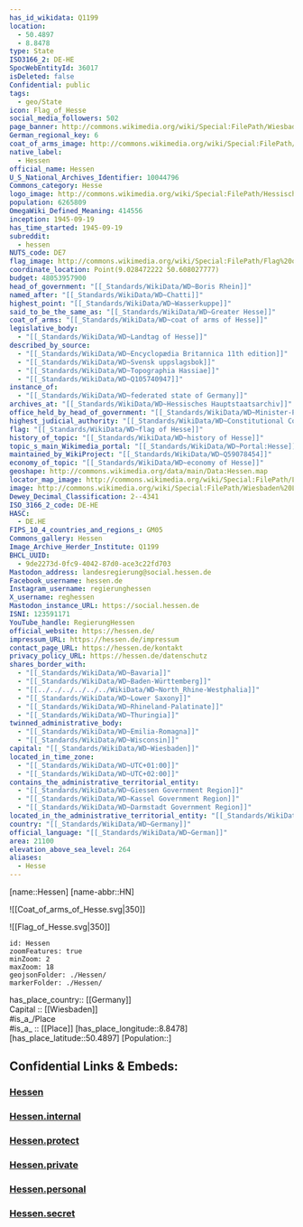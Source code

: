 ```yaml
---
has_id_wikidata: Q1199
location:
  - 50.4897
  - 8.8478
type: State
ISO3166_2: DE-HE
SpocWebEntityId: 36017
isDeleted: false
Confidential: public
tags:
  - geo/State
icon: Flag_of_Hesse
social_media_followers: 502
page_banner: http://commons.wikimedia.org/wiki/Special:FilePath/Wiesbaden%20banner%20Bowling-Green%20Panorama%20Nacht.jpg
German_regional_key: 6
coat_of_arms_image: http://commons.wikimedia.org/wiki/Special:FilePath/Coat%20of%20arms%20of%20Hesse.svg
native_label:
  - Hessen
official_name: Hessen
U_S_National_Archives_Identifier: 10044796
Commons_category: Hesse
logo_image: http://commons.wikimedia.org/wiki/Special:FilePath/Hessische%20Landesregierung.svg
population: 6265809
OmegaWiki_Defined_Meaning: 414556
inception: 1945-09-19
has_time_started: 1945-09-19
subreddit:
  - hessen
NUTS_code: DE7
flag_image: http://commons.wikimedia.org/wiki/Special:FilePath/Flag%20of%20Hesse.svg
coordinate_location: Point(9.028472222 50.608027777)
budget: 48053957900
head_of_government: "[[_Standards/WikiData/WD~Boris Rhein]]"
named_after: "[[_Standards/WikiData/WD~Chatti]]"
highest_point: "[[_Standards/WikiData/WD~Wasserkuppe]]"
said_to_be_the_same_as: "[[_Standards/WikiData/WD~Greater Hesse]]"
coat_of_arms: "[[_Standards/WikiData/WD~coat of arms of Hesse]]"
legislative_body:
  - "[[_Standards/WikiData/WD~Landtag of Hesse]]"
described_by_source:
  - "[[_Standards/WikiData/WD~Encyclopædia Britannica 11th edition]]"
  - "[[_Standards/WikiData/WD~Svensk uppslagsbok]]"
  - "[[_Standards/WikiData/WD~Topographia Hassiae]]"
  - "[[_Standards/WikiData/WD~Q105740947]]"
instance_of:
  - "[[_Standards/WikiData/WD~federated state of Germany]]"
archives_at: "[[_Standards/WikiData/WD~Hessisches Hauptstaatsarchiv]]"
office_held_by_head_of_government: "[[_Standards/WikiData/WD~Minister-President of Hesse]]"
highest_judicial_authority: "[[_Standards/WikiData/WD~Constitutional Court of the State of Hesse]]"
flag: "[[_Standards/WikiData/WD~flag of Hesse]]"
history_of_topic: "[[_Standards/WikiData/WD~history of Hesse]]"
topic_s_main_Wikimedia_portal: "[[_Standards/WikiData/WD~Portal:Hesse]]"
maintained_by_WikiProject: "[[_Standards/WikiData/WD~Q59078454]]"
economy_of_topic: "[[_Standards/WikiData/WD~economy of Hesse]]"
geoshape: http://commons.wikimedia.org/data/main/Data:Hessen.map
locator_map_image: http://commons.wikimedia.org/wiki/Special:FilePath/Locator%20map%20Hesse%20in%20Germany.svg
image: http://commons.wikimedia.org/wiki/Special:FilePath/Wiesbaden%20Landtag%20Hessen%20im%20Stadtschlo%C3%9F%20Wiesbaden%20am%20Schlo%C3%9Fplatz%20-%20Foto%20Wolfgang%20Pehlemann%20Wiesbaden%20DSCN1417.jpg
Dewey_Decimal_Classification: 2--4341
ISO_3166_2_code: DE-HE
HASC:
  - DE.HE
FIPS_10_4_countries_and_regions_: GM05
Commons_gallery: Hessen
Image_Archive_Herder_Institute: Q1199
BHCL_UUID:
  - 9de2273d-0fc9-4042-87d0-ace3c22fd703
Mastodon_address: landesregierung@social.hessen.de
Facebook_username: hessen.de
Instagram_username: regierunghessen
X_username: reghessen
Mastodon_instance_URL: https://social.hessen.de
ISNI: 123591171
YouTube_handle: RegierungHessen
official_website: https://hessen.de/
impressum_URL: https://hessen.de/impressum
contact_page_URL: https://hessen.de/kontakt
privacy_policy_URL: https://hessen.de/datenschutz
shares_border_with:
  - "[[_Standards/WikiData/WD~Bavaria]]"
  - "[[_Standards/WikiData/WD~Baden-Württemberg]]"
  - "[[../../../../../../WikiData/WD~North_Rhine-Westphalia]]"
  - "[[_Standards/WikiData/WD~Lower Saxony]]"
  - "[[_Standards/WikiData/WD~Rhineland-Palatinate]]"
  - "[[_Standards/WikiData/WD~Thuringia]]"
twinned_administrative_body:
  - "[[_Standards/WikiData/WD~Emilia-Romagna]]"
  - "[[_Standards/WikiData/WD~Wisconsin]]"
capital: "[[_Standards/WikiData/WD~Wiesbaden]]"
located_in_time_zone:
  - "[[_Standards/WikiData/WD~UTC+01:00]]"
  - "[[_Standards/WikiData/WD~UTC+02:00]]"
contains_the_administrative_territorial_entity:
  - "[[_Standards/WikiData/WD~Giessen Government Region]]"
  - "[[_Standards/WikiData/WD~Kassel Government Region]]"
  - "[[_Standards/WikiData/WD~Darmstadt Government Region]]"
located_in_the_administrative_territorial_entity: "[[_Standards/WikiData/WD~Germany]]"
country: "[[_Standards/WikiData/WD~Germany]]"
official_language: "[[_Standards/WikiData/WD~German]]"
area: 21100
elevation_above_sea_level: 264
aliases:
  - Hesse
---
```


[name::Hessen] 
[name-abbr::HN] 

![[Coat_of_arms_of_Hesse.svg|350]] 

![[Flag_of_Hesse.svg|350]] 


```leaflet
id: Hessen
zoomFeatures: true 
minZoom: 2 
maxZoom: 18
geojsonFolder: ./Hessen/
markerFolder: ./Hessen/
```

has_place_country:: [[Germany]]  
Capital :: [[Wiesbaden]]  
#is_a_/Place  
#is_a_ :: [[Place]] 
[has_place_longitude::8.8478] 
[has_place_latitude::50.4897] 
[Population::] 



## Confidential Links & Embeds: 

### [Hessen](/_public/Earth/Continent/Europe/Europe~Central/Germany/Germany~West/Hessen.md) 

### [Hessen.internal](/_internal/Earth/Continent/Europe/Europe~Central/Germany/Germany~West/Hessen.internal.md) 

### [Hessen.protect](/_protect/Earth/Continent/Europe/Europe~Central/Germany/Germany~West/Hessen.protect.md) 

### [Hessen.private](/_private/Earth/Continent/Europe/Europe~Central/Germany/Germany~West/Hessen.private.md) 

### [Hessen.personal](/_personal/Earth/Continent/Europe/Europe~Central/Germany/Germany~West/Hessen.personal.md) 

### [Hessen.secret](/_secret/Earth/Continent/Europe/Europe~Central/Germany/Germany~West/Hessen.secret.md) 
